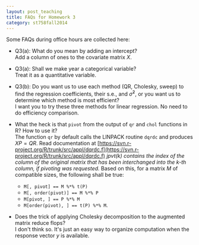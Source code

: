 ```yaml
---
layout: post_teaching
title: FAQs for Homework 3
category: st758fall2014
---
```


Some FAQs during office hours are collected here:

* Q3(a): What do you mean by adding an intercept?  
Add a column of ones to the covariate matrix $X$.

* Q3(a): Shall we make year a categorical variable?  
Treat it as a quantitative variable.

* Q3(b): Do you want us to use each method (QR, Cholesky, sweep) to find the regression coefficients, their s.e., and $\hat \sigma^2$, or you want us to determine which method is most efficient?  
I want you to try these three methods for linear regression. No need to do efficiency comparison.

* What the heck is that `pivot` from the output of `qr` and `chol` functions in R? How to use it?  
The function `qr` by default calls the LINPACK routine `dqrdc` and produces $XP = QR$. Read documentation at [https://svn.r-project.org/R/trunk/src/appl/dqrdc.f](https://svn.r-project.org/R/trunk/src/appl/dqrdc.f) *jpvt(k) contains the index of the column of the original matrix that has been interchanged into the k-th column, if pivoting was requested.* Based on this, for a matrix $M$ of compatible sizes, the following shall be true:
  * `M[, pivot] == M %*% t(P)`
  * `M[, order(pivot)] == M %*% P`
  * `M[pivot, ] == P %*% M`
  * `M[order(pivot), ] == t(P) %*% M`.

* Does the trick of applying Cholesky decomposition to the augmented matrix reduce flops?  
I don't think so. It's just an easy way to organize computation when the response vector $y$ is available.

